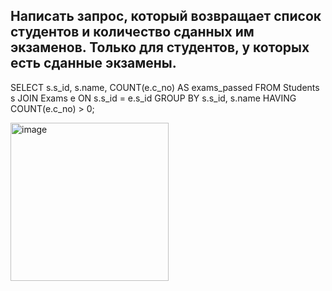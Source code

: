 ## Написать запрос, который возвращает список студентов и количество сданных им экзаменов. Только для студентов, у которых есть сданные экзамены.
SELECT 
    s.s_id,
    s.name,
    COUNT(e.c_no) AS exams_passed
FROM 
    Students s
JOIN 
    Exams e ON s.s_id = e.s_id
GROUP BY 
    s.s_id, s.name
HAVING 
    COUNT(e.c_no) > 0;

<img width="253" alt="image" src="https://github.com/user-attachments/assets/a6484c83-6080-43a4-9501-52410ecca939" />

